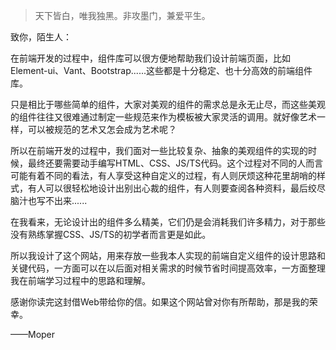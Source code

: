 > 天下皆白，唯我独黑。非攻墨门，兼爱平生。

致你，陌生人：

在前端开发的过程中，组件库可以很方便地帮助我们设计前端页面，比如Element-ui、Vant、Bootstrap......这些都是十分稳定、也十分高效的前端组件库。

只是相比于哪些简单的组件，大家对美观的组件的需求总是永无止尽，而这些美观的组件往往又很难通过制定一些规范来作为模板被大家灵活的调用。就好像艺术一样，可以被规范的艺术又怎会成为艺术呢？

所以在前端开发的过程中，我们面对一些比较复杂、抽象的美观组件的实现的时候，最终还要需要动手编写HTML、CSS、JS/TS代码。这个过程对不同的人而言可能有着不同的看法，有人享受这种自定义的过程，有人则厌烦这种花里胡哨的样式，有人可以很轻松地设计出别出心裁的组件，有人则要查阅各种资料，最后绞尽脑汁也写不出来......

在我看来，无论设计出的组件多么精美，它们仍是会消耗我们许多精力，对于那些没有熟练掌握CSS、JS/TS的初学者而言更是如此。

所以我设计了这个网站，用来存放一些我本人实现的前端自定义组件的设计思路和关键代码，一方面可以在以后面对相关需求的时候节省时间提高效率，一方面整理我在前端学习过程中的思路和理解。

感谢你读完这封借Web带给你的信。如果这个网站曾对你有所帮助，那是我的荣幸。

——Moper